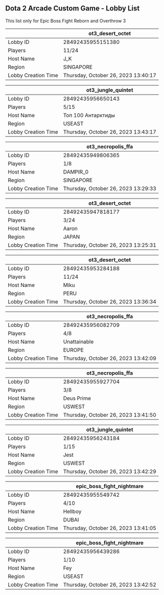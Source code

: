 ## Dota 2 Arcade Custom Game - Lobby List

This list only for Epic Boss Fight Reborn and Overthrow 3

|  | ot3_desert_octet |
| ------ | ------ |
| Lobby ID | 28492435955151380 |
| Players | 11/24 |
| Host Name | J_K |
| Region | SINGAPORE |
| Lobby Creation Time | Thursday, October 26, 2023 13:40:17 |


|  | ot3_jungle_quintet |
| ------ | ------ |
| Lobby ID | 28492435956650143 |
| Players | 5/15 |
| Host Name | Топ 100 Антарктиды |
| Region | USEAST |
| Lobby Creation Time | Thursday, October 26, 2023 13:43:17 |


|  | ot3_necropolis_ffa |
| ------ | ------ |
| Lobby ID | 28492435949806365 |
| Players | 1/8 |
| Host Name | DAMPIR_0 |
| Region | SINGAPORE |
| Lobby Creation Time | Thursday, October 26, 2023 13:29:33 |


|  | ot3_desert_octet |
| ------ | ------ |
| Lobby ID | 28492435947818177 |
| Players | 3/24 |
| Host Name | Aaron |
| Region | JAPAN |
| Lobby Creation Time | Thursday, October 26, 2023 13:25:31 |


|  | ot3_desert_octet |
| ------ | ------ |
| Lobby ID | 28492435953284188 |
| Players | 11/24 |
| Host Name | Miku |
| Region | PERU |
| Lobby Creation Time | Thursday, October 26, 2023 13:36:34 |


|  | ot3_necropolis_ffa |
| ------ | ------ |
| Lobby ID | 28492435956082709 |
| Players | 4/8 |
| Host Name | Unattainable |
| Region | EUROPE |
| Lobby Creation Time | Thursday, October 26, 2023 13:42:09 |


|  | ot3_necropolis_ffa |
| ------ | ------ |
| Lobby ID | 28492435955927704 |
| Players | 3/8 |
| Host Name | Deus Prime |
| Region | USWEST |
| Lobby Creation Time | Thursday, October 26, 2023 13:41:50 |


|  | ot3_jungle_quintet |
| ------ | ------ |
| Lobby ID | 28492435956243184 |
| Players | 1/15 |
| Host Name | Jest |
| Region | USWEST |
| Lobby Creation Time | Thursday, October 26, 2023 13:42:29 |


|  | epic_boss_fight_nightmare |
| ------ | ------ |
| Lobby ID | 28492435955549742 |
| Players | 4/10 |
| Host Name | Hellboy |
| Region | DUBAI |
| Lobby Creation Time | Thursday, October 26, 2023 13:41:05 |


|  | epic_boss_fight_nightmare |
| ------ | ------ |
| Lobby ID | 28492435956439286 |
| Players | 1/10 |
| Host Name | Fey |
| Region | USEAST |
| Lobby Creation Time | Thursday, October 26, 2023 13:42:52 |


